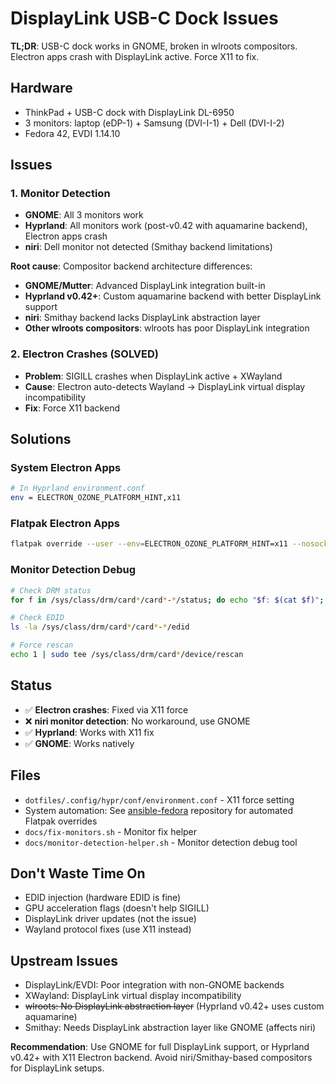 # DisplayLink USB-C Dock Issues

**TL;DR**: USB-C dock works in GNOME, broken in wlroots compositors. Electron apps crash with DisplayLink active. Force X11 to fix.

## Hardware

- ThinkPad + USB-C dock with DisplayLink DL-6950
- 3 monitors: laptop (eDP-1) + Samsung (DVI-I-1) + Dell (DVI-I-2)
- Fedora 42, EVDI 1.14.10

## Issues

### 1. Monitor Detection

- **GNOME**: All 3 monitors work
- **Hyprland**: All monitors work (post-v0.42 with aquamarine backend), Electron apps crash
- **niri**: Dell monitor not detected (Smithay backend limitations)

**Root cause**: Compositor backend architecture differences:

- **GNOME/Mutter**: Advanced DisplayLink integration built-in
- **Hyprland v0.42+**: Custom aquamarine backend with better DisplayLink support
- **niri**: Smithay backend lacks DisplayLink abstraction layer
- **Other wlroots compositors**: wlroots has poor DisplayLink integration

### 2. Electron Crashes (SOLVED)

- **Problem**: SIGILL crashes when DisplayLink active + XWayland
- **Cause**: Electron auto-detects Wayland → DisplayLink virtual display incompatibility
- **Fix**: Force X11 backend

## Solutions

### System Electron Apps

```bash
# In Hyprland environment.conf
env = ELECTRON_OZONE_PLATFORM_HINT,x11
```

### Flatpak Electron Apps

```bash
flatpak override --user --env=ELECTRON_OZONE_PLATFORM_HINT=x11 --nosocket=wayland md.obsidian.Obsidian
```

### Monitor Detection Debug

```bash
# Check DRM status
for f in /sys/class/drm/card*/card*-*/status; do echo "$f: $(cat $f)"; done

# Check EDID
ls -la /sys/class/drm/card*/card*-*/edid

# Force rescan
echo 1 | sudo tee /sys/class/drm/card*/device/rescan
```

## Status

- ✅ **Electron crashes**: Fixed via X11 force
- ❌ **niri monitor detection**: No workaround, use GNOME
- ✅ **Hyprland**: Works with X11 fix
- ✅ **GNOME**: Works natively

## Files

- `dotfiles/.config/hypr/conf/environment.conf` - X11 force setting
- System automation: See [ansible-fedora](https://github.com/pbjorklund/ansible-fedora) repository for automated Flatpak overrides
- `docs/fix-monitors.sh` - Monitor fix helper
- `docs/monitor-detection-helper.sh` - Monitor detection debug tool

## Don't Waste Time On

- EDID injection (hardware EDID is fine)
- GPU acceleration flags (doesn't help SIGILL)
- DisplayLink driver updates (not the issue)
- Wayland protocol fixes (use X11 instead)

## Upstream Issues

- DisplayLink/EVDI: Poor integration with non-GNOME backends
- XWayland: DisplayLink virtual display incompatibility
- ~~wlroots: No DisplayLink abstraction layer~~ (Hyprland v0.42+ uses custom aquamarine)
- Smithay: Needs DisplayLink abstraction layer like GNOME (affects niri)

**Recommendation**: Use GNOME for full DisplayLink support, or Hyprland v0.42+ with X11 Electron backend. Avoid niri/Smithay-based compositors for DisplayLink setups.
